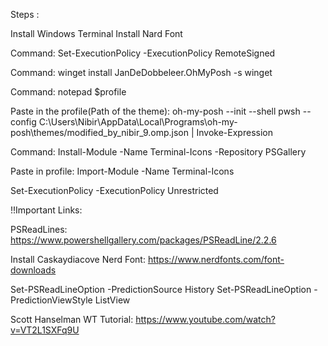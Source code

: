 Steps :

Install Windows Terminal
Install Nard Font

Command: Set-ExecutionPolicy -ExecutionPolicy RemoteSigned

Command: winget install JanDeDobbeleer.OhMyPosh -s winget

Command: notepad $profile

Paste in the profile(Path of the theme): oh-my-posh --init --shell pwsh --config C:\Users\Nibir\AppData\Local\Programs\oh-my-posh\themes/modified_by_nibir_9.omp.json | Invoke-Expression

Command: Install-Module -Name Terminal-Icons -Repository PSGallery

Paste in profile: Import-Module -Name Terminal-Icons

Set-ExecutionPolicy -ExecutionPolicy Unrestricted

!!Important Links:

PSReadLines: https://www.powershellgallery.com/packages/PSReadLine/2.2.6

Install Caskaydiacove Nerd Font: https://www.nerdfonts.com/font-downloads

Set-PSReadLineOption -PredictionSource History
Set-PSReadLineOption -PredictionViewStyle ListView

Scott Hanselman WT Tutorial: https://www.youtube.com/watch?v=VT2L1SXFq9U